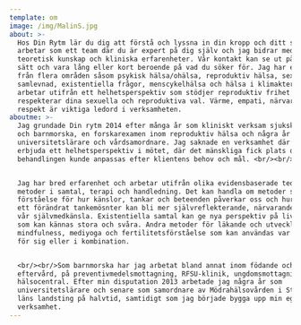 ```yaml
---
template: om
image: /img/MalinS.jpg
about: >-
  Hos Din Rytm lär du dig att förstå och lyssna in din kropp och ditt sinne. Vi
  arbetar som ett team där du är expert på dig själv och jag bidrar med
  teoretisk kunskap och kliniska erfarenheter. Vår kontakt kan se ut på olika
  sätt och vara lång eller kort beroende på vad du söker för. Jag har erfarenhet
  från flera områden såsom psykisk hälsa/ohälsa, reproduktiv hälsa, sex- och
  samlevnad, existentiella frågor, menscykelhälsa och hälsa i klimakteriet. Jag
  arbetar utifrån ett helhetsperspektiv som stödjer reproduktiv frihet och
  respekterar dina sexuella och reproduktiva val. Värme, empati, närvaro och
  respekt är viktiga ledord i verksamheten.
aboutme: >-
  Jag grundade Din rytm 2014 efter många år som kliniskt verksam sjuksköterska
  och barnmorska, en forskarexamen inom reproduktiv hälsa och några år som
  universitetslärare och vårdsamordnare. Jag saknade en verksamhet där jag kunde
  erbjuda ett helhetsperspektiv i mötet, där det mänskliga fick plats och
  behandlingen kunde anpassas efter klientens behov och mål. <br/><br/>


  Jag har bred erfarenhet och arbetar utifrån olika evidensbaserade teorier och
  metoder i samtal, terapi och handledning. Det kan handla om metoder som ger en
  förståelse för hur känslor, tankar och beteenden påverkar oss och hur vi genom
  ett förändrat tankemösnter kan bli mer självreflekterande, närvarande och öka
  vår självmedkänsla. Existentiella samtal kan ge nya perspektiv på livsfrågor
  som kan kännas stora och svåra. Andra metoder för läkande och utveckling är
  mindfulness, mediyoga och fertilitetsförståelse som kan användas var och en
  för sig eller i kombination.


  <br/><br/>Som barnmorska har jag arbetat bland annat inom födande och
  eftervård, på preventivmedelsmottagning, RFSU-klinik, ungdomsmottagning och
  hälsocentral. Efter min disputation 2013 arbetade jag några år som
  universitetslärare och senare som samordnare av Mödrahälsovården i Stockholms
  läns landsting på halvtid, samtidigt som jag började bygga upp min egen
  verksamhet.
---
```

